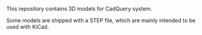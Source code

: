 This repository contains 3D models for CadQuery system.

Some models are shipped with a STEP file, which are mainly intended
to be used with KiCad.
